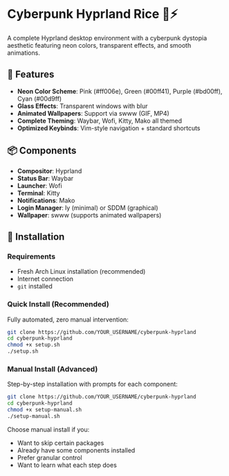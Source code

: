 # Cyberpunk Hyprland Rice 🌆⚡

A complete Hyprland desktop environment with a cyberpunk dystopia aesthetic featuring neon colors, transparent effects, and smooth animations.

## 🎨 Features

- **Neon Color Scheme**: Pink (#ff006e), Green (#00ff41), Purple (#bd00ff), Cyan (#00d9ff)
- **Glass Effects**: Transparent windows with blur
- **Animated Wallpapers**: Support via swww (GIF, MP4)
- **Complete Theming**: Waybar, Wofi, Kitty, Mako all themed
- **Optimized Keybinds**: Vim-style navigation + standard shortcuts

## 📦 Components

- **Compositor**: Hyprland
- **Status Bar**: Waybar
- **Launcher**: Wofi
- **Terminal**: Kitty
- **Notifications**: Mako
- **Login Manager**: ly (minimal) or SDDM (graphical)
- **Wallpaper**: swww (supports animated wallpapers)

## 🚀 Installation

### Requirements

- Fresh Arch Linux installation (recommended)
- Internet connection
- `git` installed

### Quick Install (Recommended)
Fully automated, zero manual intervention:
```bash
git clone https://github.com/YOUR_USERNAME/cyberpunk-hyprland
cd cyberpunk-hyprland
chmod +x setup.sh
./setup.sh
```

### Manual Install (Advanced)
Step-by-step installation with prompts for each component:
```bash
git clone https://github.com/YOUR_USERNAME/cyberpunk-hyprland
cd cyberpunk-hyprland
chmod +x setup-manual.sh
./setup-manual.sh
```

Choose manual install if you:
- Want to skip certain packages
- Already have some components installed
- Prefer granular control
- Want to learn what each step does
